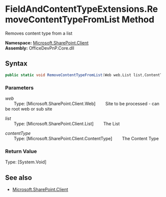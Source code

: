 # FieldAndContentTypeExtensions.RemoveContentTypeFromList Method  
Removes content type from a list  

**Namespace:** [Microsoft.SharePoint.Client](Microsoft.SharePoint.Client.md)  
**Assembly:** OfficeDevPnP.Core.dll  
## Syntax
```C#
public static void RemoveContentTypeFromList(Web web,List list,ContentType contentType)
```
### Parameters
*web*  
&emsp;&emsp;Type: [Microsoft.SharePoint.Client.Web] 
&emsp;&emsp;Site to be processed - can be root web or sub site  
  
*list*  
&emsp;&emsp;Type: [Microsoft.SharePoint.Client.List] 
&emsp;&emsp;The List  
  
*contentType*  
&emsp;&emsp;Type: [Microsoft.SharePoint.Client.ContentType] 
&emsp;&emsp;The Content Type  
  
### Return Value
Type: [System.Void]  

## See also
- [Microsoft.SharePoint.Client](Microsoft.SharePoint.Client.md)
